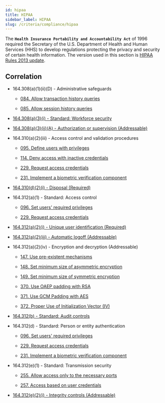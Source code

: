 ```yaml
---
id: hipaa
title: HIPAA
sidebar_label: HIPAA
slug: /criteria/compliance/hipaa
---
```


The **`Health Insurance Portability and Accountability Act`**
of 1996 required the Secretary of the U.S.
Department of Health and Human Services (HHS)
to develop regulations protecting the privacy
and security of certain health information.
The version used in this section is
[HIPAA Rules 2013 update](https://www.law.cornell.edu/cfr/text/45/chapter-A/subchapter-C).

## Correlation

- 164.308(a)(1)(ii)(D) - Administrative safeguards

    - [084. Allow transaction history queries](/criteria/requirements/084)

    - [085. Allow session history queries](/criteria/requirements/085)

- [164.308(a)(3)(i) - Standard: Workforce security](/criteria/requirements/095)

- [164.308(a)(3)(ii)(A) - Authorization or supervision (Addressable)](/criteria/requirements/034)

- 164.310(a)(2)(iii) - Access control and validation procedures

    - [095. Define users with privileges](/criteria/requirements/095)

    - [114. Deny access with inactive credentials](/criteria/requirements/114)

    - [229. Request access credentials](/criteria/requirements/229)

    - [231. Implement a biometric verification component](/criteria/requirements/231)

- [164.310(d)(2)(i) - Disposal (Required)](/criteria/requirements/214)

- 164.312(a)(1) - Standard: Access control

    - [096. Set users' required privileges](/criteria/requirements/096)

    - [229. Request access credentials](/criteria/requirements/229)

- [164.312(a)(2)(i) - Unique user identification (Required)](/criteria/requirements/143)

- [164.312(a)(2)(iii) - Automatic logoff (Addressable)](/criteria/requirements/023)

- 164.312(a)(2)(iv) - Encryption and decryption (Addressable)

    - [147. Use pre-existent mechanisms](/criteria/requirements/147)

    - [148. Set minimum size of asymmetric encryption](/criteria/requirements/148)

    - [149. Set minimum size of symmetric encryption](/criteria/requirements/149)

    - [370. Use OAEP padding with RSA](/criteria/requirements/370)

    - [371. Use GCM Padding with AES](/criteria/requirements/371)

    - [372. Proper Use of Initialization Vector (IV)](/criteria/requirements/372)

- [164.312(b) - Standard: Audit controls](/criteria/requirements/075)

- 164.312(d) - Standard: Person or entity authentication

    - [096. Set users' required privileges](/criteria/requirements/096)

    - [229. Request access credentials](/criteria/requirements/229)

    - [231. Implement a biometric verification component](/criteria/requirements/231)

- 164.312(e)(1) - Standard: Transmission security

    - [255. Allow access only to the necessary ports](/criteria/requirements/255)

    - [257. Access based on user credentials](/criteria/requirements/257)

- [164.312(e)(2)(i) - Integrity controls (Addressable)](/criteria/requirements/214)
